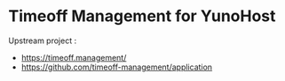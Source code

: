 # Timeoff Management for YunoHost

Upstream project :
- https://timeoff.management/
- https://github.com/timeoff-management/application

